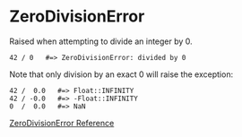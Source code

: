# ZeroDivisionError

Raised when attempting to divide an integer by 0.

    42 / 0   #=> ZeroDivisionError: divided by 0

Note that only division by an exact 0 will raise the exception:

    42 /  0.0   #=> Float::INFINITY
    42 / -0.0   #=> -Float::INFINITY
    0  /  0.0   #=> NaN

[ZeroDivisionError Reference](https://ruby-doc.org/core-2.5.0/ZeroDivisionError.html)